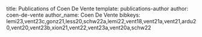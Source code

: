 title: Publications of Coen De Vente
template: publications-author
author: coen-de-vente
author_name: Coen De Vente
bibkeys: lemi23,vent23c,gonz21,less20,schw22a,lemi22,vent18,vent21a,vent21,ardu20,vent20,vent23b,xion21,vent22,vent23a,vent20a,schw22